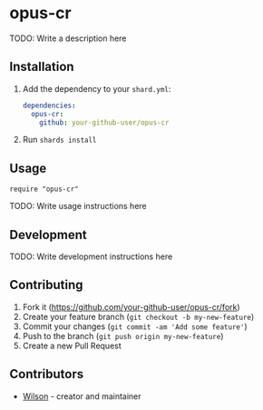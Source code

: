 # opus-cr

TODO: Write a description here

## Installation

1. Add the dependency to your `shard.yml`:

   ```yaml
   dependencies:
     opus-cr:
       github: your-github-user/opus-cr
   ```

2. Run `shards install`

## Usage

```crystal
require "opus-cr"
```

TODO: Write usage instructions here

## Development

TODO: Write development instructions here

## Contributing

1. Fork it (<https://github.com/your-github-user/opus-cr/fork>)
2. Create your feature branch (`git checkout -b my-new-feature`)
3. Commit your changes (`git commit -am 'Add some feature'`)
4. Push to the branch (`git push origin my-new-feature`)
5. Create a new Pull Request

## Contributors

- [Wilson](https://github.com/your-github-user) - creator and maintainer
